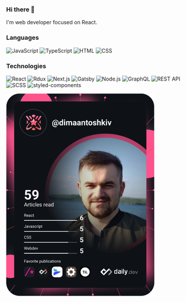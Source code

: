### Hi there 👋
I'm web developer focused on React.

### Languages
![JavaScript](https://img.shields.io/badge/-JavaScript-%23F7DF1E)
![TypeScript](https://img.shields.io/badge/-TypeScript-%233078C6)
![HTML](https://img.shields.io/badge/-HTML-orange)
![CSS](https://img.shields.io/badge/-CSS-informational)


### Technologies
<img src="https://img.shields.io/badge/-React-blue"  alt="React"/>
<img src="https://img.shields.io/badge/-Redux-764ABD"  alt="Rdux"/>
<img src="https://img.shields.io/badge/-Next.js-lightgrey"  alt="Next.js"/>
<img src="https://img.shields.io/badge/-Gatsby-blueviolet"  alt="Gatsby"/>
<img src="https://img.shields.io/badge/-Node.js-success"  alt="Node.js"/>
<img src="https://img.shields.io/badge/-GraphQL-blueviolet"  alt="GraphQL"/>
<img src="https://img.shields.io/badge/-REST%20API-important"  alt="REST API"/>
<img src="https://img.shields.io/badge/-SCSS-ff69b4"  alt="SCSS"/>
<img src="https://img.shields.io/badge/-styled--components-orange" alt="styled-components"/>

<a href="https://app.daily.dev/dimaantoshkiv"><img src="https://github.com/Antoshkiv/Antoshkiv/blob/main/devcard.svg" width="400" alt="Dmytro Antoshkiv's Dev Card"/></a>
